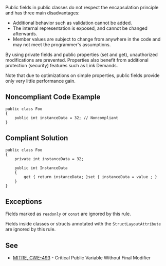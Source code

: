 
Public fields in public classes do not respect the encapsulation principle and has three main disadvantages:

- Additional behavior such as validation cannot be added.
- The internal representation is exposed, and cannot be changed afterwards.
- Member values are subject to change from anywhere in the code and may not meet the programmer's assumptions.


By using private fields and public properties (set and get), unauthorized modifications are prevented. Properties also benefit from additional protection (security) features such as Link Demands.

Note that due to optimizations on simple properties, public fields provide only very little performance gain.

## Noncompliant Code Example


    public class Foo
    {
        public int instanceData = 32; // Noncompliant
    }


## Compliant Solution


    public class Foo
    {
        private int instanceData = 32;
    
        public int InstanceData
        {
            get { return instanceData; }set { instanceData = value ; }
        }
    }


## Exceptions

Fields marked as `readonly` or `const` are ignored by this rule.

Fields inside classes or structs annotated with the `StructLayoutAttribute` are ignored by this rule.

## See

- [MITRE, CWE-493](http://cwe.mitre.org/data/definitions/493.html) - Critical Public Variable Without Final Modifier

